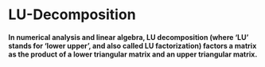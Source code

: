# LU-Decomposition
#### In numerical analysis and linear algebra, LU decomposition (where ‘LU’ stands for ‘lower upper’, and also called LU factorization) factors a matrix as the product of a lower triangular matrix and an upper triangular matrix.
